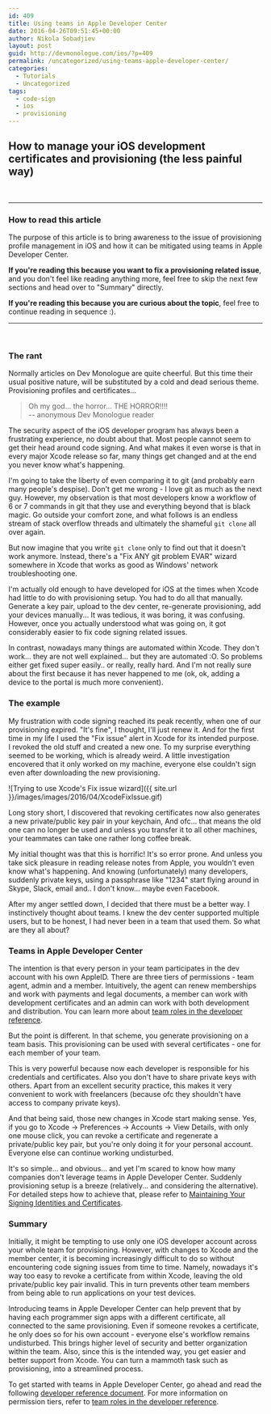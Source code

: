 ```yaml
---
id: 409
title: Using teams in Apple Developer Center
date: 2016-04-26T09:51:45+00:00
author: Nikola Sobadjiev
layout: post
guid: http://devmonologue.com/ios/?p=409
permalink: /uncategorized/using-teams-apple-developer-center/
categories:
  - Tutorials
  - Uncategorized
tags:
  - code-sign
  - ios
  - provisioning
---
```

## How to manage your iOS development certificates and provisioning (the less painful way)

&nbsp;

---
### How to read this article

The purpose of this article is to bring awareness to the issue of provisioning profile management in iOS and how it can be mitigated using teams in Apple Developer Center.

__If you're reading this because you want to fix a provisioning related issue__, and you don't feel like reading anything more, feel free to skip the next few sections and head over to "Summary" directly.

__If you're reading this because you are curious about the topic__, feel free to continue reading in sequence :).

---

&nbsp;

### The rant

Normally articles on Dev Monologue are quite cheerful. But this time their usual positive nature, will be substituted by a cold and dead serious theme. Provisioning profiles and certificates...


> Oh my god... the horror... THE HORROR!!!!<br/>
> -- anonymous Dev Monologue reader

The security aspect of the iOS developer program has always been a frustrating experience, no doubt about that. Most people cannot seem to get their head around code signing. And what makes it even worse is that in every major Xcode release so far, many things get changed and at the end you never know what's happening.

I'm going to take the liberty of even comparing it to git (and probably earn many people's despise). Don't get me wrong - I love git as much as the next guy. However, my observation is that most developers know a workflow of 6 or 7 commands in git that they use and everything beyond that is black magic. Go outside your comfort zone, and what follows is an endless stream of stack overflow threads and ultimately the shameful `git clone` all over again.

But now imagine that you write `git clone` only to find out that it doesn't work anymore. Instead, there's a "Fix ANY git problem EVAR" wizard somewhere in Xcode that works as good as Windows' network troubleshooting one.

I'm actually old enough to have developed for iOS at the times when Xcode had little to do with provisioning setup. You had to do all that manually. Generate a key pair, upload to the dev center, re-generate provisioning, add your devices manually... It was tedious, it was boring, it was confusing. However, once you actually understood what was going on, it got considerably easier to fix code signing related issues.

In contrast, nowadays many things are automated within Xcode. They don't work... they are not well explained... but they are automated :O.
So problems either get fixed super easily.. or really, really hard. And I'm not really sure about the first because it has never happened to me (ok, ok, adding a device to the portal is much more convenient).

### The example

My frustration with code signing reached its peak recently, when one of our provisioning expired. "It's fine", I thought, I'll just renew it. And for the first time in my life I used the "Fix issue" alert in Xcode for its intended purpose. I revoked the old stuff and created a new one. To my surprise everything seemed to be working, which is already weird. A little investigation encovered that it only worked on my machine, everyone else couldn't sign even after downloading the new provisioning.

![Trying to use Xcode's Fix issue wizard]({{ site.url }}/images/images/2016/04/XcodeFixIssue.gif)

Long story short, I discovered that revoking certificates now also generates a new private/public key pair in your keychain, And ofc... that means the old one can no longer be used and unless you transfer it to all other machines, your teammates can take one rather long coffee break.

My initial thought was that this is horrific! It's so error prone. And unless you take sick pleasure in reading release notes from Apple, you wouldn't even know what's happening. And knowing (unfortunately) many developers, suddenly private keys, using a passphrase like "1234" start flying around in Skype, Slack, email and.. I don't know... maybe even Facebook.

After my anger settled down, I decided that there must be a better way. I instinctively thought about teams. I knew the dev center supported multiple users, but to be honest, I had never been in a team that used them. So what are they all about?

### Teams in Apple Developer Center

The intention is that every person in your team participates in the dev account with his own AppleID. There are three tiers of permissions - team agent, admin and a member. Intuitively, the agent can renew memberships and work with payments and legal documents, a member can work with development certificates and an admin can work with both development and distribution. You can learn more about [team roles in the developer reference][team roles in iOS developer reference].

But the point is different. In that scheme, you generate provisioning on a team basis. This provisioning can be used with several certificates - one for each member of your team.

This is very powerful because now each developer is responsible for his credentials and certificates. Also you don't have to share private keys with others. Apart from an excellent security practice, this makes it very convenient to work with freelancers (because ofc they shouldn't have access to company private keys).

And that being said, those new changes in Xcode start making sense. Yes, if you go to Xcode -&gt; Preferences -&gt; Accounts -&gt; View Details, with only one mouse click, you can revoke a certificate and regenerate a private/public key pair, but you're only doing it for your personal account. Everyone else can continue working undisturbed.

It's so simple... and obvious... and yet I'm scared to know how many companies don't leverage teams in Apple Developer Center. Suddenly provisioning setup is a breeze (relatively... and considering the alternative). For detailed steps how to achieve that, please refer to [Maintaining Your Signing Identities and Certificates][managing certificates reference].

### Summary

Initially, it might be tempting to use only one iOS developer account across your whole team for provisioning. However, with changes to Xcode and the member center, it is becoming increasingly difficult to do so without encountering code signing issues from time to time. Namely, nowadays it's way too easy to revoke a certificate from within Xcode, leaving the old private/public key pair invalid. This in turn prevents other team members from being able to run applications on your test devices.

Introducing teams in Apple Developer Center can help prevent that by having each programmer sign apps with a different certificate, all connected to the same provisioning. Even if someone revokes a certificate, he only does so for his own account - everyone else's workflow remains undisturbed. This brings higher level of security and better organization within the team. Also, since this is the intended way, you get easier and better support from Xcode. You can turn a mammoth task such as provisioning, into a streamlined process.

To get started with teams in Apple Developer Center, go ahead and read the following [developer reference document][managing certificates reference]. For more information on permission tiers, refer to [team roles in the developer reference][team roles in iOS developer reference].

[team roles in iOS developer reference]: https://developer.apple.com/library/ios/documentation/IDEs/Conceptual/AppDistributionGuide/ManagingYourTeam/ManagingYourTeam.html
[managing certificates reference]: https://developer.apple.com/library/ios/documentation/IDEs/Conceptual/AppDistributionGuide/MaintainingCertificates/MaintainingCertificates.html
